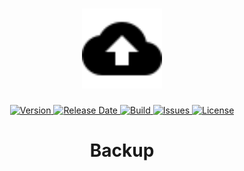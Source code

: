 <h1 align="center">
  <img width="128" src="https://raw.githubusercontent.com/andreashuber69/backup/master/doc/icon.svg?sanitize=true">
</h1>
<p align="center">
  <a href="https://github.com/andreashuber69/backup/releases/latest">
    <img src="https://img.shields.io/github/release/andreashuber69/backup.svg" alt="Version">
  </a>
  <a href="https://github.com/andreashuber69/backup/releases/latest">
    <img src="https://img.shields.io/github/release-date/andreashuber69/backup.svg" alt="Release Date">
  </a>
  <a href="https://travis-ci.com/github/andreashuber69/backup">
    <img src="https://travis-ci.com/andreashuber69/backup.svg?branch=master" alt="Build">
  </a>
  <a href="https://github.com/andreashuber69/backup/issues">
    <img src="https://img.shields.io/github/issues-raw/andreashuber69/backup.svg" alt="Issues">
  </a>
  <a href="https://github.com/andreashuber69/backup/blob/master/LICENSE">
    <img src="https://img.shields.io/github/license/andreashuber69/backup.svg" alt="License">
  </a>
</p>

<h1 align="center">Backup</h1>
